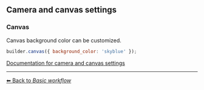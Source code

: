 ## Camera and canvas settings

### Canvas

Canvas background color can be customized.

```js
builder.canvas({ background_color: 'skyblue' });
```

[Documentation for camera and canvas settings](https://molstar.org/mol-view-spec-docs/camera-settings/)

---

[&#x2B05; Back to *Basic workflow*](#intro)
